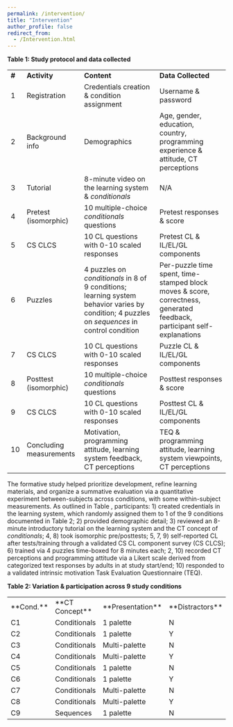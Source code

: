```yaml
---
permalink: /intervention/
title: "Intervention"
author_profile: false
redirect_from: 
  - /Intervention.html
---
```

**Table 1: Study protocol and data collected**


<table>
  <tr>
   <td><strong>#</strong>
   </td>
   <td><strong>Activity</strong>
   </td>
   <td><strong>Content</strong>
   </td>
   <td><strong>Data Collected </strong>
   </td>
  </tr>
  <tr>
   <td>1
   </td>
   <td>Registration
   </td>
   <td>Credentials creation & condition assignment
   </td>
   <td>Username & password
   </td>
  </tr>
  <tr>
   <td>2
   </td>
   <td>Background info
   </td>
   <td>Demographics
   </td>
   <td>Age, gender, education, country, programming experience & attitude, CT perceptions
   </td>
  </tr>
  <tr>
   <td>3
   </td>
   <td>Tutorial
   </td>
   <td>8-minute video on the learning system & <em>conditionals</em>
   </td>
   <td>N/A
   </td>
  </tr>
  <tr>
   <td>4
   </td>
   <td>Pretest (isomorphic)
   </td>
   <td>10 multiple-choice <em>conditionals</em> questions
   </td>
   <td>Pretest responses & score
   </td>
  </tr>
  <tr>
   <td>5
   </td>
   <td>CS CLCS
   </td>
   <td>10 CL questions with 0-10 scaled responses
   </td>
   <td>Pretest CL & IL/EL/GL components
   </td>
  </tr>
  <tr>
   <td>6
   </td>
   <td>Puzzles
   </td>
   <td>4 puzzles on <em>conditionals</em> in 8 of 9 conditions; learning system behavior varies by condition; 4 puzzles on <em>sequences</em> in control condition 
   </td>
   <td>Per-puzzle time spent, time-stamped block moves & score, correctness, generated feedback, participant self-explanations
   </td>
  </tr>
  <tr>
   <td>7
   </td>
   <td>CS CLCS
   </td>
   <td>10 CL questions with 0-10 scaled responses
   </td>
   <td>Puzzle CL & IL/EL/GL components
   </td>
  </tr>
  <tr>
   <td>8
   </td>
   <td>Posttest (isomorphic)
   </td>
   <td>10 multiple-choice <em>conditionals</em> questions
   </td>
   <td>Posttest responses & score
   </td>
  </tr>
  <tr>
   <td>9
   </td>
   <td>CS CLCS
   </td>
   <td>10 CL questions with 0-10 scaled responses
   </td>
   <td>Posttest CL & IL/EL/GL components
   </td>
  </tr>
  <tr>
   <td>10
   </td>
   <td>Concluding measurements
   </td>
   <td>Motivation, programming attitude, learning system feedback, CT perceptions
   </td>
   <td>TEQ & programming attitude, learning system viewpoints, CT perceptions
   </td>
  </tr>
</table>


The formative study helped prioritize development, refine learning materials, and organize a summative evaluation via a 
quantitative experiment between-subjects across conditions, with some within-subject measurements. As outlined in Table 
, participants: 1) created credentials in the learning system, which randomly assigned them to 1 of the 9 conditions 
documented in Table 2; 2) provided demographic detail; 3) reviewed an 8-minute introductory tutorial on the learning 
system and the CT concept of _conditionals_; 4, 8) took isomorphic pre/posttests; 5, 7, 9) self-reported CL after 
tests/training through a validated CS CL component survey (CS CLCS); 6) trained via 4 puzzles time-boxed for 8 minutes 
each; 2, 10) recorded CT perceptions and programming attitude via a Likert scale derived from categorized text 
responses by adults in at study start/end; 10) responded to a validated intrinsic motivation 
Task Evaluation Questionnaire (TEQ).

**Table 2: Variation & participation across 9 study conditions**
<table>
  <tr>
   <td>**Cond.**

   </td>
   <td>**CT Concept**

   </td>
   <td>**Presentation**

   </td>
   <td>**Distractors**

   </td>
   <td>**Feedback**

   </td>
  </tr>
  <tr>
   <td>C1

   </td>
   <td>Conditionals

   </td>
   <td>1 palette

   </td>
   <td>N

   </td>
   <td>Y

   </td>
  </tr>
  <tr>
   <td>C2

   </td>
   <td>Conditionals

   </td>
   <td>1 palette

   </td>
   <td>Y

   </td>
   <td>Y

   </td>
  </tr>
  <tr>
   <td>C3

   </td>
   <td>Conditionals

   </td>
   <td>Multi-palette

   </td>
   <td>N

   </td>
   <td>Y

   </td>
  </tr>
  <tr>
   <td>C4

   </td>
   <td>Conditionals

   </td>
   <td>Multi-palette

   </td>
   <td>Y

   </td>
   <td>Y

   </td>
  </tr>
  <tr>
   <td>C5

   </td>
   <td>Conditionals

   </td>
   <td>1 palette

   </td>
   <td>N

   </td>
   <td>N

   </td>
  </tr>
  <tr>
   <td>C6

   </td>
   <td>Conditionals

   </td>
   <td>1 palette

   </td>
   <td>Y

   </td>
   <td>N

   </td>
  </tr>
  <tr>
   <td>C7

   </td>
   <td>Conditionals

   </td>
   <td>Multi-palette

   </td>
   <td>N

   </td>
   <td>N

   </td>
  </tr>
  <tr>
   <td>C8

   </td>
   <td>Conditionals

   </td>
   <td>Multi-palette

   </td>
   <td>Y

   </td>
   <td>N

   </td>
  </tr>
  <tr>
   <td>C9

   </td>
   <td>Sequences

   </td>
   <td>1 palette

   </td>
   <td>N

   </td>
   <td>Y

   </td>
  </tr>
</table>
